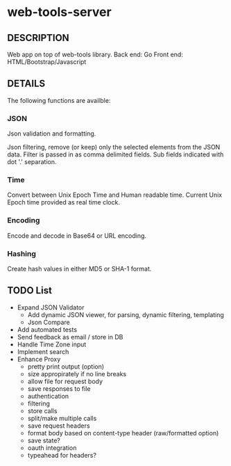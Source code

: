web-tools-server
================

## DESCRIPTION

Web app on top of web-tools library.
Back end: Go
Front end: HTML/Bootstrap/Javascript

## DETAILS

The following functions are availble:

### JSON

Json validation and formatting.

Json filtering, remove (or keep) only the selected elements from the JSON data.
Filter is passed in as comma delimited fields. Sub fields indicated with dot '.' separation.

### Time

Convert between Unix Epoch Time and Human readable time.
Current Unix Epoch time provided as real time clock.

### Encoding

Encode and decode in Base64 or URL encoding.

### Hashing

Create hash values in either MD5 or SHA-1 format. 

## TODO List

- Expand JSON Validator
	- Add dynamic JSON viewer, for parsing, dynamic filtering, templating
	- Json Compare
- Add automated tests
- Send feedback as email / store in DB
- Handle Time Zone input
- Implement search
- Enhance Proxy
	- pretty print output (option)
	- size appropirately if no line breaks
	- allow file for request body
	- save responses to file
	- authentication
	- filtering
	- store calls
	- split/make multiple calls
	- save request headers
	- format body based on content-type header (raw/formatted option)
	- save state?
	- oauth integration
	- typeahead for headers?